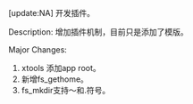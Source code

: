 [update:NA] 开发插件。

Description:
增加插件机制，目前只是添加了模版。

Major Changes:
1. xtools 添加app root。
2. 新增fs_gethome。
3. fs_mkdir支持～和.符号。